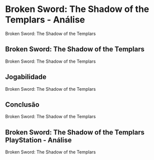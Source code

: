 ---
---

# Broken Sword: The Shadow of the Templars - Análise

Broken Sword: The Shadow of the Templars

## Broken Sword: The Shadow of the Templars

Broken Sword: The Shadow of the Templars

## Jogabilidade

Broken Sword: The Shadow of the Templars

## Conclusão

Broken Sword: The Shadow of the Templars

## Broken Sword: The Shadow of the Templars PlayStation - Análise

Broken Sword: The Shadow of the Templars
